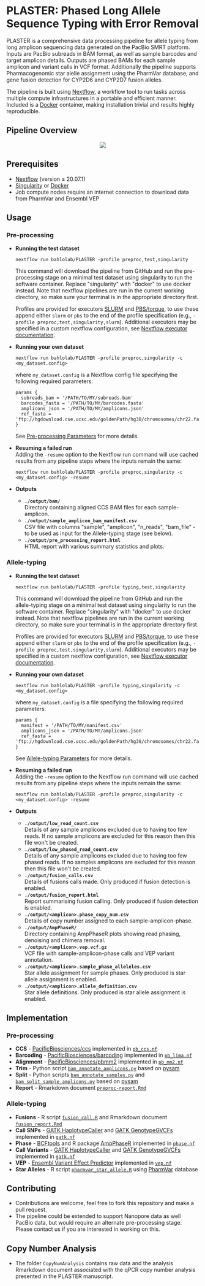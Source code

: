 # **PLASTER**: Phased Long Allele Sequence Typing with Error Removal

PLASTER is a comprehensive data processing pipeline for allele typing from long amplicon sequencing data generated on the PacBio SMRT platform. Inputs are PacBio subreads in BAM format, as well as sample barcodes and target amplicon details. Outputs are phased BAMs for each sample amplicon and variant calls in VCF format. Additionally the pipeline supports Pharmacogenomic star alelle assignment using the PharmVar database, and gene fusion detection for CYP2D6 and CYP2D7 fusion alleles.

The pipeline is built using [Nextflow](https://nextflow.io/), a workflow tool to run tasks across multiple compute infrastructures in a  portable and efficient manner. Included is a [Docker](https://www.docker.com/) container, making installation trivial and results highly reproducible. 

## Pipeline Overview
<p align="center"><img src="doc/diagram.png"/></p>

## Prerequisites

* [Nextflow](https://nextflow.io/) (version ≥ 20.07.1)
* [Singularity](https://sylabs.io/guides/3.0/user-guide/index.html) or [Docker](https://www.docker.com/)
* Job compute nodes require an internet connection to download data from PharmVar and Ensembl VEP

## Usage

### Pre-processing

* **Running the test dataset**
  ```
  nextflow run bahlolab/PLASTER -profile preproc,test,singularity
  ```
  This command will download the pipeline from GitHub and run the pre-processing stage on a minimal test dataset using singularity to run the software container. Replace "singularity" with "docker" to use docker instead. Note that nextflow pipelines are run in the current working directory, so make sure your terminal is in the appropriate directory first.  
  
  Profiles are provided for executors [SLURM](https://slurm.schedmd.com/documentation.html) and [PBS/torque](http://en.wikipedia.org/wiki/Portable_Batch_System), to use these append either `slurm` or `pbs` to the end of the profile specification (e.g., `-profile preproc,test,singularity,slurm`). Additional executors may be specified in a custom nextflow configuration, see [Nextflow executor documentation](https://www.nextflow.io/docs/latest/executor.html).
* **Running your own dataset**
  ```
  nextflow run bahlolab/PLASTER -profile preproc,singularity -c <my_dataset.config>
  ```
  where `my_dataset.config` is a Nextflow config file specifying the following required parameters:
  ```Nextflow
  params {
    subreads_bam = '/PATH/TO/MY/subreads.bam'
    barcodes_fasta = '/PATH/TO/MY/barcodes.fasta'
    amplicons_json = '/PATH/TO/MY/amplicons.json'
    ref_fasta = 'ftp://hgdownload.cse.ucsc.edu/goldenPath/hg38/chromosomes/chr22.fa.gz'
  }
  ```
  See [Pre-processing Parameters](doc/preproc.md) for more details.
* **Resuming a failed run**  
  Adding the `-resume` option to the Nextflow run command will use cached results from any pipeline steps where the inputs remain the same:
  ```
  nextflow run bahlolab/PLASTER -profile preproc,singularity -c <my_dataset.config> -resume
  ```
* **Outputs**  
  * **`./output/bam/`**  
    Directory containing aligned CCS BAM files for each sample-amplicon.
  * **`./output/sample_amplicon_bam_manifest.csv`**  
    CSV file with columns "sample", "amplicon", "n_reads", "bam_file" - to be used as input for the Allele-typing stage (see below).
  * **`./output/pre_processing_report.html`**  
    HTML report with various summary statistics and plots.

### Allele-typing

* **Running the test dataset**
  ```
  nextflow run bahlolab/PLASTER -profile typing,test,singularity
  ```
  This command will download the pipeline from GitHub and run the allele-typing stage on a minimal test dataset using singularity to run the software container. Replace "singularity" with "docker" to use docker instead. Note that nextflow pipelines are run in the current working directory, so make sure your terminal is in the appropriate directory first.
  
  Profiles are provided for executors [SLURM](https://slurm.schedmd.com/documentation.html) and [PBS/torque](http://en.wikipedia.org/wiki/Portable_Batch_System), to use these append either `slurm` or `pbs` to the end of the profile specification (e.g., `-profile preproc,test,singularity,slurm`). Additional executors may be specified in a custom nextflow configuration, see [Nextflow executor documentation](https://www.nextflow.io/docs/latest/executor.html).
* **Running your own dataset**
  ```
  nextflow run bahlolab/PLASTER -profile typing,singularity -c <my_dataset.config>
  ```
  where `my_dataset.config` is a file specifying the following required parameters:
  ```Nextflow
  params {
    manifest = '/PATH/TO/MY/manifest.csv'
    amplicons_json = '/PATH/TO/MY/amplicons.json'
    ref_fasta = 'ftp://hgdownload.cse.ucsc.edu/goldenPath/hg38/chromosomes/chr22.fa.gz'
  }
  ```
  See [Allele-typing Parameters](doc/typing.md) for more details.
* **Resuming a failed run**  
  Adding the `-resume` option to the Nextflow run command will use cached results from any pipeline steps where the inputs remain the same:
  ```
  nextflow run bahlolab/PLASTER -profile preproc,singularity -c <my_dataset.config> -resume
  ```
* **Outputs**  
  * **`./output/low_read_count.csv`**  
    Details of any sample amplicons excluded due to having too few reads. If no sample amplicons are excluded for this reason then this file won't be created.
  * **`./output/low_phased_read_count.csv`**  
    Details of any sample amplicons excluded due to having too few phased reads. If no samples amplicons are excluded for this reason then this file won't be created.
  * **`./output/fusion_calls.csv`**  
    Details of fusions calls made. Only produced if fusion detection is enabled.
  * **`./output/fusion_report.html`**  
    Report summarising fusion calling. Only produced if fusion detection is enabled.
  * **`./output/<amplicon>.phase_copy_num.csv`**  
    Details of copy number assigned to each sample-amplicon-phase.
  * **`./output/AmpPhaseR/`**  
    Directory containing AmpPhaseR plots showing read phasing, denoising and chimera removal.
  * **`./output/<amplicon>.vep.vcf.gz`**  
  VCF file with sample-amplicon-phase calls and VEP variant annotation.
  * **`./output/<amplicon>.sample_phase_alleleles.csv`**  
  Star allele assignment for sample phases. Only produced is star allele assignment is enabled.
  * **`./output/<amplicon>.allele_definition.csv`**  
  Star allele definitions. Only produced is star allele assignment is enabled.
    
    

## Implementation

### Pre-processing

* **CCS** - [PacificBiosciences/ccs](https://github.com/PacificBiosciences/ccs) implemented in [`pb_ccs.nf`](nf/preproc/pb_ccs.nf)
* **Barcoding** - [PacificBiosciences/barcoding](https://github.com/PacificBiosciences/barcoding) implemented in [`pb_lima.nf`](nf/preproc/pb_lima.nf)
* **Alignment** - [PacificBiosciences/pbmm2](https://github.com/PacificBiosciences/pbmm2) implemented in [`pb_mm2.nf`](nf/preproc/pb_mm2.nf)
* **Trim** - Python script [`bam_annotate_amplicons.py`](bin/bam_annotate_samples.py) based on [pysam](https://github.com/pysam-developers/pysam)
* **Split** - Python scripts [`bam_annotate_samples.py`](bin/bam_annotate_samples.py) and [`bam_split_sample_amplicons.py`](bin/bam_split_sample_amplicons.py) based on [pysam](https://github.com/pysam-developers/pysam)
* **Report** - Rmarkdown document [`preproc-report.Rmd`](bin/preproc-report.Rmd)

### Allele-typing

* **Fusions** - R script [`fusion_call.R`](bin/fusion_call.R) and Rmarkdown document [`fusion_report.Rmd`](bin/fusion_report.Rmd)
* **Call SNPs** - [GATK HaplotypeCaller](https://gatk.broadinstitute.org/hc/en-us/articles/4404604697243-HaplotypeCaller) and [GATK GenotypeGVCFs](https://gatk.broadinstitute.org/hc/en-us/articles/4404607598875-GenotypeGVCFs) implemented in [`gatk.nf`](nf/typing/gatk.nf)
* **Phase** - [BCFtools](http://samtools.github.io/bcftools/bcftools.html) and R package [AmpPhaseR](AmpPhaseR) implemented in [`phase.nf`](nf/typing/phase.nf)
* **Call Variants** - [GATK HaplotypeCaller](https://gatk.broadinstitute.org/hc/en-us/articles/4404604697243-HaplotypeCaller) and [GATK GenotypeGVCFs](https://gatk.broadinstitute.org/hc/en-us/articles/4404607598875-GenotypeGVCFs) implemented in [`gatk.nf`](nf/typing/gatk.nf)
* **VEP** - [Ensembl Variant Effect Predictor](https://www.ensembl.org/info/docs/tools/vep/index.html) implemented in [`vep.nf`](nf/typing/vep.nf)
* **Star Alleles** - R script [`pharmvar_star_allele.R`](bin/pharmvar_star_allele.R) using [PharmVar](https://www.pharmvar.org/) database

## Contributing
* Contributions are welcome, feel free to fork this repository and make a pull request.
* The pipeline could be extended to support Nanopore data as well PacBio data, but would require an alternate pre-processing stage. Please contact us if you are interested in working on this.

## Copy Number Analysis
* The folder `CopyNumAnalysis` contains raw data and the analysis Rmarkdown document associated with the qPCR copy number analysis presented in the PLASTER manuscript.

